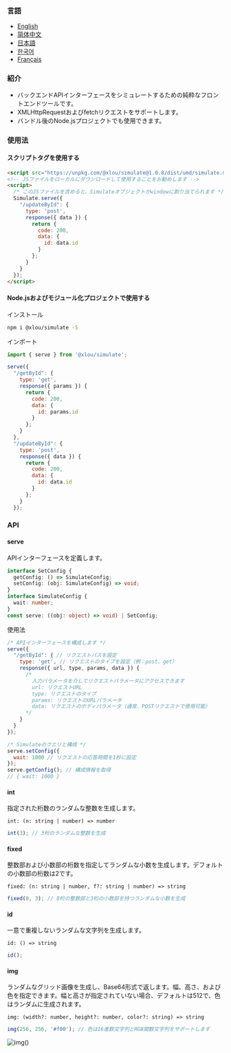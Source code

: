 ### 言語

* [English](https://github.com/omlou/simulate#readme)
* [简体中文](https://github.com/omlou/simulate/blob/master/docs/md/readme-zh.md)
* [日本語](https://github.com/omlou/simulate/blob/master/docs/md/readme-ja.md)
* [한국어](https://github.com/omlou/simulate/blob/master/docs/md/readme-ko.md)
* [Français](https://github.com/omlou/simulate/blob/master/docs/md/readme-fr.md)

### 紹介

* バックエンドAPIインターフェースをシミュレートするための純粋なフロントエンドツールです。
* XMLHttpRequestおよびfetchリクエストをサポートします。
* バンドル後のNode.jsプロジェクトでも使用できます。

### 使用法

#### スクリプトタグを使用する

```html
<script src="https://unpkg.com/@xlou/simulate@1.0.8/dist/umd/simulate.min.js"></script>
<!-- JSファイルをローカルにダウンロードして使用することをお勧めします -->
<script>
  /* このJSファイルを含めると、Simulateオブジェクトがwindowに割り当てられます */
  Simulate.serve({
    "/updateById": {
      type: 'post',
      response({ data }) {
        return {
          code: 200,
          data: {
            id: data.id
          }
        };
      }
    }
  });
</script>
```

#### Node.jsおよびモジュール化プロジェクトで使用する

インストール

```bash
npm i @xlou/simulate -S
```

インポート

```javascript
import { serve } from '@xlou/simulate';

serve({
  "/getById": {
    type: 'get',
    response({ params }) {
      return {
        code: 200,
        data: {
          id: params.id
        }
      };
    }
  },
  "/updateById": {
    type: 'post',
    response({ data }) {
      return {
        code: 200,
        data: {
          id: data.id
        }
      };
    }
  });
```

### API

#### serve

APIインターフェースを定義します。

```typescript
interface SetConfig {
  getConfig: () => SimulateConfig;
  setConfig: (obj: SimulateConfig) => void;
}
interface SimulateConfig {
  wait: number;
}
const serve: ((obj: object) => void) | SetConfig;
```

使用法

```js
/* APIインターフェースを構成します */
serve({
  "/getById": { // リクエストパスを設定
    type: 'get', // リクエストのタイプを設定（例：post、get）
    response({ url, type, params, data }) {
      /* 
        入力パラメータを介してリクエストパラメータにアクセスできます
        url: リクエストURL
        type: リクエストのタイプ
        params: リクエストのURLパラメータ
        data: リクエストのボディパラメータ（通常、POSTリクエストで使用可能）
      */
    }
  }
});

/* Simulateのクエリと構成 */
serve.setConfig({
  wait: 1000 // リクエストの応答時間を1秒に設定
});
serve.getConfig(); // 構成情報を取得
// { wait: 1000 }
```

#### int

指定された桁数のランダムな整数を生成します。

`int: (n: string | number) => number`

```js
int(3); // 3桁のランダムな整数を生成
```

#### fixed

整数部および小数部の桁数を指定してランダムな小数を生成します。デフォルトの小数部の桁数は2です。

`fixed: (n: string | number, f?: string | number) => string`

```js
fixed(8, 3); // 8桁の整数部と3桁の小数部を持つランダムな小数を生成
```

#### id

一意で重複しないランダムな文字列を生成します。

`id: () => string`

```js
id();
```

#### img

ランダムなグリッド画像を生成し、Base64形式で返します。幅、高さ、および色を指定できます。幅と高さが指定されていない場合、デフォルトは512で、色はランダムに生成されます。

`img: (width?: number, height?: number, color?: string) => string`

```js
img(256, 256, '#f00'); // 色は16進数文字列とRGB関数文字列をサポートします
```

![img()](https://github.com/omlou/simulate/assets/73682875/34e30e69-923c-4f40-8a31-f33d57713a36)